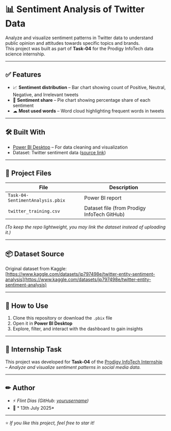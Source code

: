 # 📊 Sentiment Analysis of Twitter Data

Analyze and visualize sentiment patterns in Twitter data to understand public opinion and attitudes towards specific topics and brands.  
This project was built as part of **Task‑04** for the Prodigy InfoTech data science internship.

---

## ✅ Features

- 📈 **Sentiment distribution** – Bar chart showing count of Positive, Neutral, Negative, and Irrelevant tweets
- 🥧 **Sentiment share** – Pie chart showing percentage share of each sentiment
- ☁ **Most used words** – Word cloud highlighting frequent words in tweets

---

## 🛠 Built With

- [Power BI Desktop](https://powerbi.microsoft.com/) – For data cleaning and visualization
- Dataset: Twitter sentiment data ([source link](https://github.com/Prodigy-InfoTech/data-science-datasets/tree/main/Task%204))

---

## 📁 Project Files

| File | Description |
|--|--|
| `Task-04-SentimentAnalysis.pbix` | Power BI report |
| `twitter_training.csv` | Dataset file (from Prodigy InfoTech GitHub) |

*(To keep the repo lightweight, you may link the dataset instead of uploading it.)*

---

## 📦 Dataset Source

Original dataset from Kaggle:  
[https://www.kaggle.com/datasets/jp797498e/twitter-entity-sentiment-analysis](https://www.kaggle.com/datasets/jp797498e/twitter-entity-sentiment-analysis)

---

## 🚀 How to Use

1. Clone this repository or download the `.pbix` file
2. Open it in **Power BI Desktop**
3. Explore, filter, and interact with the dashboard to gain insights

---

## 📌 Internship Task

This project was developed for **Task‑04** of the [Prodigy InfoTech Internship](https://prodigyinfotech.dev/) – *Analyze and visualize sentiment patterns in social media data.*

---

## ✏ Author

- ⚡ *Flint Dias (GitHub: [yourusername](https://github.com/yourusername))*
- 📅 * 13th July 2025*

---

⭐ *If you like this project, feel free to star it!*
